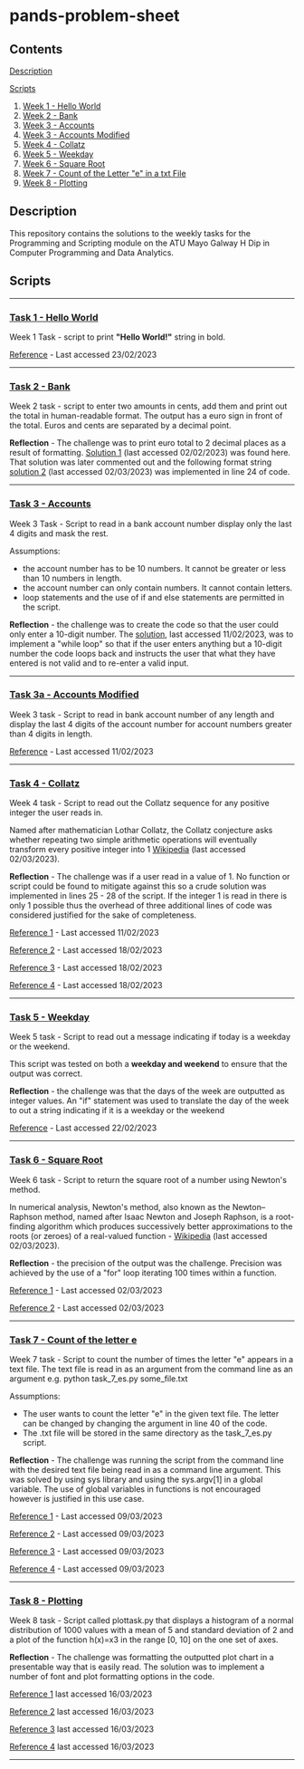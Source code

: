 # pands-problem-sheet

## Contents
[Description](#Description)

[Scripts](#Scripts)

1. [Week 1 - Hello World](#Task-1---Hello-World)
2. [Week 2 - Bank](#Task-2---Bank )
3. [Week 3  - Accounts](#Task-3---Accounts)
4. [Week 3  - Accounts Modified](#Task-3a---Accounts-Modified)
5. [Week 4 - Collatz](#Task-4---Collatz)
6. [Week 5 - Weekday](#Task-5---Weekday)
7. [Week 6 - Square Root](#Task-6---Square-Root)
8. [Week 7 - Count of the Letter "e" in a txt File](#Task-7---Count-of-the-letter-e)
9. [Week 8 - Plotting](#task-8---plotting)
## Description
This repository contains the solutions to the weekly tasks for the Programming and Scripting module on the ATU 
Mayo Galway H Dip in Computer Programming and Data Analytics.

## Scripts
- - - -
### [Task 1 - Hello World](hello_world.py)

Week 1 Task - script to print **"Hello World!"** string in bold.


[Reference](https://blog.finxter.com/how-to-print-bold-text-in-python/) - Last accessed 23/02/2023
- - - -

### [Task 2 - Bank](bank.py)

Week 2 task - script to enter two amounts in cents, add them and print out the total in human-readable format.
The output has a euro sign in front of the total. Euros and cents are separated by a decimal point.

**Reflection** - The challenge was to print euro total to 2 decimal places as a result of formatting.
[Solution 1](http://programarcadegames.com/index.php?chapter=formatting&lang=en) (last accessed 02/02/2023) was found 
here. That solution was later commented out and the following format string 
[solution 2](https://java2blog.com/format-a-float-to-two-decimal-places/) (last accessed 02/03/2023) 
was implemented in line 24 of code.
- - - -

### [Task 3 - Accounts](accounts.py)

Week 3 Task - Script to read in a bank account number display only the last 4 digits and mask the rest.

Assumptions:

+ the account number has to be 10 numbers. It cannot be greater or less than 10 numbers in length.
+ the account number can only contain numbers. It cannot contain letters.
+ loop statements and the use of if and else statements are permitted in the script.

**Reflection** - the challenge was to create the code so that the user could only enter a 10-digit number. The 
[solution](https://stackoverflow.com/questions/25457923/how-to-make-python-goto-a-previous-line-to-get-more-input), 
last accessed 11/02/2023, was to implement a "while loop" so that if the user enters anything but a 10-digit number the
code loops back and instructs the user that what they have entered is not valid and to re-enter a valid input.

- - - -

### [Task 3a - Accounts Modified](accounts_modified.py)

Week 3 task - Script to read in bank account number of any length and display the last 4 digits of the account number 
for account numbers greater than 4 digits in length.

[Reference](https://stackoverflow.com/questions/25457923/how-to-make-python-goto-a-previous-line-to-get-more-input) - 
Last accessed 11/02/2023
- - - -

### [Task 4 - Collatz](collatz.py)

Week 4 task - Script to read out the Collatz sequence for any positive integer the user reads in.

Named after mathematician Lothar Collatz, the Collatz conjecture asks whether repeating two simple arithmetic 
operations will eventually transform every positive integer into 1 
[Wikipedia](https://en.wikipedia.org/wiki/Collatz_conjecture) (last accessed 02/03/2023).

**Reflection** - The challenge was if a user read in a value of 1. No function or script could be found to mitigate 
against this so a crude solution was implemented in lines 25 - 28 of the script. If the integer 1 is read in there is 
only 1 possible thus the overhead of three additional lines of code was considered justified for the sake of 
completeness.

[Reference 1](https://stackoverflow.com/questions/25457923/how-to-make-python-goto-a-previous-line-to-get-more-input) -
Last accessed 11/02/2023

[Reference 2](https://hackernoon.com/implementing-3x1-in-python) - Last accessed 18/02/2023

[Reference 3](https://stackoverflow.com/questions/11178061/print-list-without-brackets-in-a-single-row) - 
Last accessed 18/02/2023

[Reference 4](https://stackoverflow.com/questions/25733737/how-to-print-out-a-string-and-list-in-one-line-python) - 
Last accessed 18/02/2023
- - - -

### [Task 5 - Weekday](weekday.py)

Week 5 task - Script to read out a message indicating if today is a weekday or the weekend.

This script was tested on both a **weekday and weekend** to ensure that the output was correct.

**Reflection** - the challenge was that the days of the week are outputted as integer values. An "if" statement was used 
to translate the day of the week to out a string indicating if it is a weekday or the weekend 

[Reference](https://pynative.com/python-get-the-day-of-week/) - Last accessed 22/02/2023
- - - -
### [Task 6 - Square Root](square_root.py)
Week 6 task - Script to return the square root of a number using Newton's method.

In numerical analysis, Newton's method, also known as the Newton–Raphson method, named after Isaac Newton and
Joseph Raphson, is a root-finding algorithm which produces successively better approximations to the roots
(or zeroes) of a real-valued function - [Wikipedia](https://en.wikipedia.org/wiki/Newton%27s_method) 
(last accessed 02/03/2023).

**Reflection** - the precision of the output was the challenge. Precision was achieved by the use of a "for" loop
iterating 100 times within a function.

[Reference 1](https://tutorialsinhand.com/Articles/python-program-to-find-square-root-of-a-number-using-newton-square-root-formula.aspx) -
Last accessed 02/03/2023

[Reference 2](https://hackernoon.com/calculating-the-square-root-of-a-number-using-the-newton-raphson-method-a-how-to-guide-yr4e32zo) - 
Last accessed 02/03/2023
- - - -
### [Task 7 - Count of the letter **e**](es.py)
Week 7 task - Script to count the number of times the letter "e" appears in a text file. The text file is read in as an argument
from the command line as an argument e.g. python task_7_es.py some_file.txt


Assumptions:

+ The user wants to count the letter "e" in the given text file. The letter can be changed by changing the argument
in line 40 of the code.
+ The .txt file will be stored in the same directory as the task_7_es.py script.

**Reflection** - The challenge was running the script from the command line with the desired text file being read in as
a command line argument. This was solved by using sys library and using the sys.argv[1] in a global variable. The use 
of global variables in functions is not encouraged however is justified in this use case.

[Reference 1](https://stackoverflow.com/questions/7439145/i-want-to-read-in-a-file-from-the-command-line-in-python) - 
Last accessed 09/03/2023

[Reference 2](https://www.geeksforgeeks.org/python-sys-module/) - Last accessed 09/03/2023

[Reference 3](https://www.tutorialspoint.com/python/python_command_line_arguments.htm#) - Last accessed 09/03/2023

[Reference 4](https://www.geeksforgeeks.org/count-the-number-of-times-a-letter-appears-in-a-text-file-in-python/) - 
Last accessed 09/03/2023

---
### [Task 8 - Plotting](task_8_plottask.py)

Week 8 task - Script called plottask.py that displays a histogram of a normal distribution of 1000 values with a mean
of 5 and standard deviation of 2 and a plot of the function  h(x)=x3 in the range [0, 10] on the one set of axes.

**Reflection** - The challenge was formatting the outputted plot chart in a presentable way that is easily read. The 
solution was to implement a number of font and plot formatting options in the code. 

[Reference 1](https://www.w3schools.com/python/numpy/numpy_random_normal.asp) last accessed 16/03/2023

[Reference 2](https://www.w3schools.com/python/matplotlib_intro.asp) last accessed 16/03/2023

[Reference 3](https://www.w3schools.com/python/matplotlib_labels.asp) last accessed 16/03/2023

[Reference 4](https://www.w3schools.com/colors/colors_names.asp) last accessed 16/03/2023

---